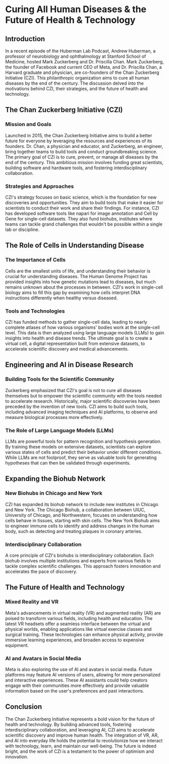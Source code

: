 # Curing All Human Diseases & the Future of Health & Technology

## Introduction

In a recent episode of the Huberman Lab Podcast, Andrew Huberman, a professor of neurobiology and ophthalmology at Stanford School of Medicine, hosted Mark Zuckerberg and Dr. Priscilla Chan. Mark Zuckerberg, the founder of Facebook and current CEO of Meta, and Dr. Priscilla Chan, a Harvard graduate and physician, are co-founders of the Chan Zuckerberg Initiative (CZI). This philanthropic organization aims to cure all human diseases by the end of the century. The discussion delved into the motivations behind CZI, their strategies, and the future of health and technology.

## The Chan Zuckerberg Initiative (CZI)

### Mission and Goals

Launched in 2015, the Chan Zuckerberg Initiative aims to build a better future for everyone by leveraging the resources and experiences of its founders. Dr. Chan, a physician and educator, and Zuckerberg, an engineer, bring together teams to build tools and conduct groundbreaking science. The primary goal of CZI is to cure, prevent, or manage all diseases by the end of the century. This ambitious mission involves funding great scientists, building software and hardware tools, and fostering interdisciplinary collaboration.

### Strategies and Approaches

CZI's strategy focuses on basic science, which is the foundation for new discoveries and opportunities. They aim to build tools that make it easier for scientists to conduct their work and share their findings. For instance, CZI has developed software tools like napari for image annotation and Cell by Gene for single-cell datasets. They also fund biohubs, institutes where teams can tackle grand challenges that wouldn't be possible within a single lab or discipline.

## The Role of Cells in Understanding Disease

### The Importance of Cells

Cells are the smallest units of life, and understanding their behavior is crucial for understanding diseases. The Human Genome Project has provided insights into how genetic mutations lead to diseases, but much remains unknown about the processes in between. CZI's work in single-cell biology aims to fill this gap by examining how cells interpret DNA instructions differently when healthy versus diseased.

### Tools and Technologies

CZI has funded methods to gather single-cell data, leading to nearly complete atlases of how various organisms' bodies work at the single-cell level. This data is then analyzed using large language models (LLMs) to gain insights into health and disease trends. The ultimate goal is to create a virtual cell, a digital representation built from extensive datasets, to accelerate scientific discovery and medical advancements.

## Engineering and AI in Disease Research

### Building Tools for the Scientific Community

Zuckerberg emphasized that CZI's goal is not to cure all diseases themselves but to empower the scientific community with the tools needed to accelerate research. Historically, major scientific discoveries have been preceded by the invention of new tools. CZI aims to build such tools, including advanced imaging techniques and AI platforms, to observe and measure biological processes more effectively.

### The Role of Large Language Models (LLMs)

LLMs are powerful tools for pattern recognition and hypothesis generation. By training these models on extensive datasets, scientists can explore various states of cells and predict their behavior under different conditions. While LLMs are not foolproof, they serve as valuable tools for generating hypotheses that can then be validated through experiments.

## Expanding the Biohub Network

### New Biohubs in Chicago and New York

CZI has expanded its biohub network to include new institutes in Chicago and New York. The Chicago Biohub, a collaboration between UIUC, University of Chicago, and Northwestern, focuses on understanding how cells behave in tissues, starting with skin cells. The New York Biohub aims to engineer immune cells to identify and address changes in the human body, such as detecting and treating plaques in coronary arteries.

### Interdisciplinary Collaboration

A core principle of CZI's biohubs is interdisciplinary collaboration. Each biohub involves multiple institutions and experts from various fields to tackle complex scientific challenges. This approach fosters innovation and accelerates the pace of discovery.

## The Future of Health and Technology

### Mixed Reality and VR

Meta's advancements in virtual reality (VR) and augmented reality (AR) are poised to transform various fields, including health and education. The latest VR headsets offer a seamless interface between the virtual and physical worlds, enabling applications like virtual exercise classes and surgical training. These technologies can enhance physical activity, provide immersive learning experiences, and broaden access to expensive equipment.

### AI and Avatars in Social Media

Meta is also exploring the use of AI and avatars in social media. Future platforms may feature AI versions of users, allowing for more personalized and interactive experiences. These AI assistants could help creators engage with their communities more effectively and provide valuable information based on the user's preferences and past interactions.

## Conclusion

The Chan Zuckerberg Initiative represents a bold vision for the future of health and technology. By building advanced tools, fostering interdisciplinary collaboration, and leveraging AI, CZI aims to accelerate scientific discovery and improve human health. The integration of VR, AR, and AI into everyday life holds the potential to revolutionize how we interact with technology, learn, and maintain our well-being. The future is indeed bright, and the work of CZI is a testament to the power of optimism and innovation.